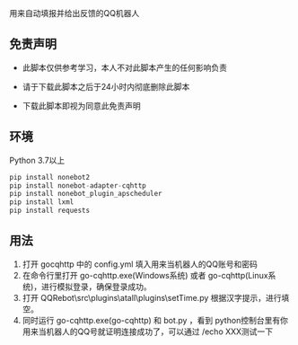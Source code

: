 用来自动填报并给出反馈的QQ机器人

## 免责声明

- 此脚本仅供参考学习，本人不对此脚本产生的任何影响负责

- 请于下载此脚本之后于24小时内彻底删除此脚本

- 下载此脚本即视为同意此免责声明

  

## 环境
Python 3.7以上
```python
pip install nonebot2
pip install nonebot-adapter-cqhttp
pip install nonebot_plugin_apscheduler
pip install lxml
pip install requests
```
## 用法
1. 打开 gocqhttp 中的 config.yml 填入用来当机器人的QQ账号和密码
2. 在命令行里打开 go-cqhttp.exe(Windows系统) 或者 go-cqhttp(Linux系统)，进行模拟登录，确保登录成功。
3. 打开 QQRebot\src\plugins\atall\plugins\setTime.py
  根据汉字提示，进行填空。
4. 同时运行 go-cqhttp.exe(go-cqhttp) 和 bot.py ，看到 python控制台里有你用来当机器人的QQ号就证明连接成功了，可以通过 /echo XXX测试一下



